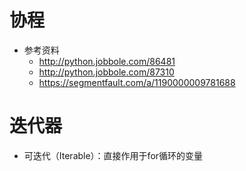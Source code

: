 # 协程
- 参考资料
    - http://python.jobbole.com/86481
    - http://python.jobbole.com/87310
    - https://segmentfault.com/a/1190000009781688
    
# 迭代器
- 可迭代（Iterable）：直接作用于for循环的变量